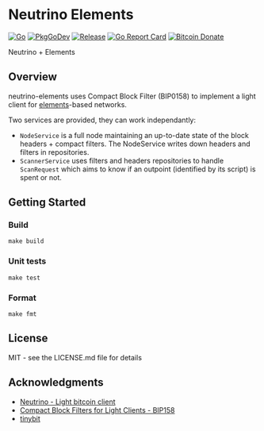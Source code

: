 # Neutrino Elements

[![Go](https://github.com/vulpemventures/neutrino-elements/actions/workflows/ci.yml/badge.svg)](https://github.com/vulpemventures/neutrino-elements/actions/workflows/ci.yml)
[![PkgGoDev](https://pkg.go.dev/badge/github.com/vulpemventures/neutrino-elements)](https://pkg.go.dev/github.com/vulpemventures/neutrino-elements)
[![Release](https://img.shields.io/github/release/vulpemventures/neutrino-elements.svg?style=flat-square)](https://github.com/vulpemventures/neutrino-elements/releases/latest)
[![Go Report Card](https://goreportcard.com/badge/github.com/vulpemventures/neutrino-elements)](https://goreportcard.com/report/github.com/vulpemventures/neutrino-elements)
[![Bitcoin Donate](https://badgen.net/badge/Bitcoin/Donate/F7931A?icon=bitcoin)](https://blockstream.info/address/3MdERN32qiMnQ68bSSee5CXQkrSGx1iStr)

Neutrino + Elements

## Overview

neutrino-elements uses Compact Block Filter (BIP0158) to implement a light client for [elements](https://elementsproject.org/)-based networks.

Two services are provided, they can work independantly:
- `NodeService` is a full node maintaining an up-to-date state of the block headers + compact filters. The NodeService writes down headers and filters in repositories.
- `ScannerService` uses filters and headers repositories to handle `ScanRequest` which aims to know if an outpoint (identified by its script) is spent or not. 

## Getting Started

### Build

```
make build
```

### Unit tests

```
make test
```

### Format

```
make fmt
```

## License

MIT - see the LICENSE.md file for details

## Acknowledgments

* [Neutrino - Light bitcoin client](https://github.com/lightninglabs/neutrino)
* [Compact Block Filters for Light Clients - BIP158](https://github.com/bitcoin/bips/blob/master/bip-0158.mediawiki)
* [tinybit](https://github.com/Jeiwan/tinybit)
